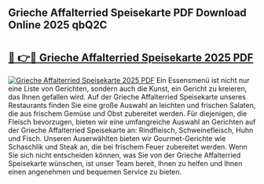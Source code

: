 ## Grieche Affalterried Speisekarte PDF Download Online 2025 qbQ2C

# <h2><a href="http://gc7xd6.nevu.top/?p=Grieche+Affalterried+Speisekarte">🔗 👉🔴 Grieche Affalterried Speisekarte 2025 PDF</a></h2>

[![Grieche Affalterried Speisekarte 2025 PDF](https://i.imgur.com/dBaPXMq.png)](http://gc7xd6.nevu.top/?p=Grieche+Affalterried+Speisekarte)
Ein Essensmenü ist nicht nur eine Liste von Gerichten, sondern auch die Kunst, ein Gericht zu kreieren, das Ihnen gefallen wird. Auf der Grieche Affalterried Speisekarte unseres Restaurants finden Sie eine große Auswahl an leichten und frischen Salaten, die aus frischem Gemüse und Obst zubereitet werden. Für diejenigen, die Fleisch bevorzugen, bieten wir eine umfangreiche Auswahl an Gerichten auf der Grieche Affalterried Speisekarte an: Rindfleisch, Schweinefleisch, Huhn und Fisch. Unseren Auserwählten bieten wir Gourmet-Gerichte wie Schaschlik und Steak an, die bei frischem Feuer zubereitet werden. Wenn Sie sich nicht entscheiden können, was Sie von der Grieche Affalterried Speisekarte wünschen, ist unser Team bereit, Ihnen zu helfen und Ihnen einen angenehmen und bequemen Service zu bieten.
